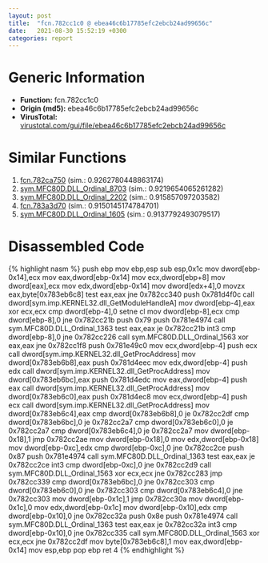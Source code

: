 ```yaml
---
layout: post
title:  "fcn.782cc1c0 @ ebea46c6b17785efc2ebcb24ad99656c"
date:   2021-08-30 15:52:19 +0300
categories: report
---
```


# Generic Information
- **Function:** fcn.782cc1c0
- **Origin (md5):** ebea46c6b17785efc2ebcb24ad99656c
- **VirusTotal:** [virustotal.com/gui/file/ebea46c6b17785efc2ebcb24ad99656c][virustotal_ref]



# Similar Functions

1. [fcn.782ca750][similar_1_ref] (sim.: 0.9262780448863174)
2. [sym.MFC80D.DLL\_Ordinal\_8703][similar_2_ref] (sim.: 0.9219654065261282)
3. [sym.MFC80D.DLL\_Ordinal\_2202][similar_3_ref] (sim.: 0.915857097203582)
4. [fcn.783a3d70][similar_4_ref] (sim.: 0.9150145174784701)
5. [sym.MFC80D.DLL\_Ordinal\_1605][similar_5_ref] (sim.: 0.9137792493079517)


# Disassembled Code

{% highlight nasm %}
push ebp
mov ebp,esp
sub esp,0x1c
mov dword[ebp-0x14],ecx
mov eax,dword[ebp-0x14]
mov ecx,dword[ebp+8]
mov dword[eax],ecx
mov edx,dword[ebp-0x14]
mov dword[edx+4],0
movzx eax,byte[0x783eb6c8]
test eax,eax
jne 0x782cc340
push 0x781d4f0c
call dword[sym.imp.KERNEL32.dll_GetModuleHandleA]
mov dword[ebp-4],eax
xor ecx,ecx
cmp dword[ebp-4],0
setne cl
mov dword[ebp-8],ecx
cmp dword[ebp-8],0
jne 0x782cc21b
push 0x79
push 0x781e4974
call sym.MFC80D.DLL_Ordinal_1363
test eax,eax
je 0x782cc21b
int3 
cmp dword[ebp-8],0
jne 0x782cc226
call sym.MFC80D.DLL_Ordinal_1563
xor eax,eax
jne 0x782cc1f8
push 0x781e49c0
mov ecx,dword[ebp-4]
push ecx
call dword[sym.imp.KERNEL32.dll_GetProcAddress]
mov dword[0x783eb6b8],eax
push 0x781d4eec
mov edx,dword[ebp-4]
push edx
call dword[sym.imp.KERNEL32.dll_GetProcAddress]
mov dword[0x783eb6bc],eax
push 0x781d4edc
mov eax,dword[ebp-4]
push eax
call dword[sym.imp.KERNEL32.dll_GetProcAddress]
mov dword[0x783eb6c0],eax
push 0x781d4ec8
mov ecx,dword[ebp-4]
push ecx
call dword[sym.imp.KERNEL32.dll_GetProcAddress]
mov dword[0x783eb6c4],eax
cmp dword[0x783eb6b8],0
je 0x782cc2df
cmp dword[0x783eb6bc],0
je 0x782cc2a7
cmp dword[0x783eb6c0],0
je 0x782cc2a7
cmp dword[0x783eb6c4],0
je 0x782cc2a7
mov dword[ebp-0x18],1
jmp 0x782cc2ae
mov dword[ebp-0x18],0
mov edx,dword[ebp-0x18]
mov dword[ebp-0xc],edx
cmp dword[ebp-0xc],0
jne 0x782cc2ce
push 0x87
push 0x781e4974
call sym.MFC80D.DLL_Ordinal_1363
test eax,eax
je 0x782cc2ce
int3 
cmp dword[ebp-0xc],0
jne 0x782cc2d9
call sym.MFC80D.DLL_Ordinal_1563
xor ecx,ecx
jne 0x782cc283
jmp 0x782cc339
cmp dword[0x783eb6bc],0
jne 0x782cc303
cmp dword[0x783eb6c0],0
jne 0x782cc303
cmp dword[0x783eb6c4],0
jne 0x782cc303
mov dword[ebp-0x1c],1
jmp 0x782cc30a
mov dword[ebp-0x1c],0
mov edx,dword[ebp-0x1c]
mov dword[ebp-0x10],edx
cmp dword[ebp-0x10],0
jne 0x782cc32a
push 0x8e
push 0x781e4974
call sym.MFC80D.DLL_Ordinal_1363
test eax,eax
je 0x782cc32a
int3 
cmp dword[ebp-0x10],0
jne 0x782cc335
call sym.MFC80D.DLL_Ordinal_1563
xor ecx,ecx
jne 0x782cc2df
mov byte[0x783eb6c8],1
mov eax,dword[ebp-0x14]
mov esp,ebp
pop ebp
ret 4
{% endhighlight %}


[similar_1_ref]: /report/fcn.782ca750@ebea46c6b17785efc2ebcb24ad99656c
[similar_2_ref]: /report/sym.MFC80D.DLL_Ordinal_8703@ebea46c6b17785efc2ebcb24ad99656c
[similar_3_ref]: /report/sym.MFC80D.DLL_Ordinal_2202@ebea46c6b17785efc2ebcb24ad99656c
[similar_4_ref]: /report/fcn.783a3d70@ebea46c6b17785efc2ebcb24ad99656c
[similar_5_ref]: /report/sym.MFC80D.DLL_Ordinal_1605@ebea46c6b17785efc2ebcb24ad99656c
[virustotal_ref]: https://www.virustotal.com/gui/file/ebea46c6b17785efc2ebcb24ad99656c
